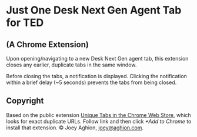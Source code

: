 Just One Desk Next Gen Agent Tab for TED
===========

(A Chrome Extension)
--------------------

Upon opening/navigating to a new Desk Next Gen agent tab, this extension closes any earlier, duplicate tabs in the same window.

Before closing the tabs, a notification is displayed. Clicking the notification within a brief delay (~5 seconds) prevents the tabs from being closed.


Copyright
------------

Based on the public extension [Unique Tabs in the Chrome Web Store](https://chrome.google.com/webstore/detail/unique-tabs/cicbejncjmbkbahiicbiflndmhbcgibk), which looks for exact duplicate URLs. Follow link and then click _+Add to Chrome_ to install that extension.
&copy; Joey Aghion, [joey@aghion.com](mailto:joey@aghion.com).